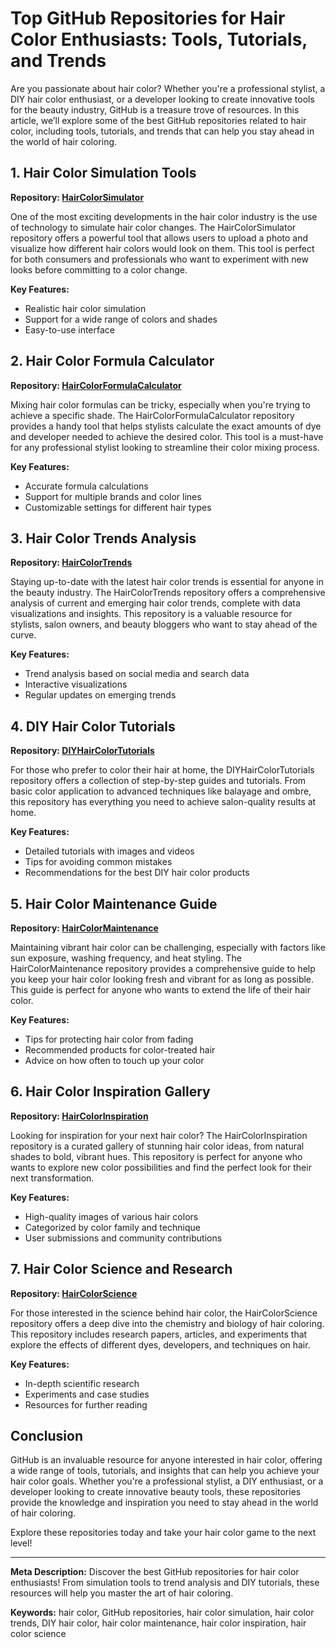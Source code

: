 # Top GitHub Repositories for Hair Color Enthusiasts: Tools, Tutorials, and Trends

Are you passionate about hair color? Whether you're a professional stylist, a DIY hair color enthusiast, or a developer looking to create innovative tools for the beauty industry, GitHub is a treasure trove of resources. In this article, we’ll explore some of the best GitHub repositories related to hair color, including tools, tutorials, and trends that can help you stay ahead in the world of hair coloring.

## 1. Hair Color Simulation Tools

**Repository: [HairColorSimulator](https://www.gkhair.com/?ref=eoagvjhw)**

One of the most exciting developments in the hair color industry is the use of technology to simulate hair color changes. The HairColorSimulator repository offers a powerful tool that allows users to upload a photo and visualize how different hair colors would look on them. This tool is perfect for both consumers and professionals who want to experiment with new looks before committing to a color change.

**Key Features:**
- Realistic hair color simulation
- Support for a wide range of colors and shades
- Easy-to-use interface

## 2. Hair Color Formula Calculator

**Repository: [HairColorFormulaCalculator](https://www.gkhair.com/?ref=eoagvjhw)**

Mixing hair color formulas can be tricky, especially when you're trying to achieve a specific shade. The HairColorFormulaCalculator repository provides a handy tool that helps stylists calculate the exact amounts of dye and developer needed to achieve the desired color. This tool is a must-have for any professional stylist looking to streamline their color mixing process.

**Key Features:**
- Accurate formula calculations
- Support for multiple brands and color lines
- Customizable settings for different hair types

## 3. Hair Color Trends Analysis

**Repository: [HairColorTrends](https://www.gkhair.com/?ref=eoagvjhw)**

Staying up-to-date with the latest hair color trends is essential for anyone in the beauty industry. The HairColorTrends repository offers a comprehensive analysis of current and emerging hair color trends, complete with data visualizations and insights. This repository is a valuable resource for stylists, salon owners, and beauty bloggers who want to stay ahead of the curve.

**Key Features:**
- Trend analysis based on social media and search data
- Interactive visualizations
- Regular updates on emerging trends

## 4. DIY Hair Color Tutorials

**Repository: [DIYHairColorTutorials](https://www.gkhair.com/?ref=eoagvjhw)**

For those who prefer to color their hair at home, the DIYHairColorTutorials repository offers a collection of step-by-step guides and tutorials. From basic color application to advanced techniques like balayage and ombre, this repository has everything you need to achieve salon-quality results at home.

**Key Features:**
- Detailed tutorials with images and videos
- Tips for avoiding common mistakes
- Recommendations for the best DIY hair color products

## 5. Hair Color Maintenance Guide

**Repository: [HairColorMaintenance](https://www.gkhair.com/?ref=eoagvjhw)**

Maintaining vibrant hair color can be challenging, especially with factors like sun exposure, washing frequency, and heat styling. The HairColorMaintenance repository provides a comprehensive guide to help you keep your hair color looking fresh and vibrant for as long as possible. This guide is perfect for anyone who wants to extend the life of their hair color.

**Key Features:**
- Tips for protecting hair color from fading
- Recommended products for color-treated hair
- Advice on how often to touch up your color

## 6. Hair Color Inspiration Gallery

**Repository: [HairColorInspiration](https://www.gkhair.com/?ref=eoagvjhw)**

Looking for inspiration for your next hair color? The HairColorInspiration repository is a curated gallery of stunning hair color ideas, from natural shades to bold, vibrant hues. This repository is perfect for anyone who wants to explore new color possibilities and find the perfect look for their next transformation.

**Key Features:**
- High-quality images of various hair colors
- Categorized by color family and technique
- User submissions and community contributions

## 7. Hair Color Science and Research

**Repository: [HairColorScience](https://www.gkhair.com/?ref=eoagvjhw)**

For those interested in the science behind hair color, the HairColorScience repository offers a deep dive into the chemistry and biology of hair coloring. This repository includes research papers, articles, and experiments that explore the effects of different dyes, developers, and techniques on hair.

**Key Features:**
- In-depth scientific research
- Experiments and case studies
- Resources for further reading

## Conclusion

GitHub is an invaluable resource for anyone interested in hair color, offering a wide range of tools, tutorials, and insights that can help you achieve your hair color goals. Whether you're a professional stylist, a DIY enthusiast, or a developer looking to create innovative beauty tools, these repositories provide the knowledge and inspiration you need to stay ahead in the world of hair coloring.

Explore these repositories today and take your hair color game to the next level!

---

**Meta Description:** Discover the best GitHub repositories for hair color enthusiasts! From simulation tools to trend analysis and DIY tutorials, these resources will help you master the art of hair coloring.

**Keywords:** hair color, GitHub repositories, hair color simulation, hair color trends, DIY hair color, hair color maintenance, hair color inspiration, hair color science
